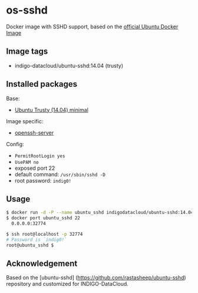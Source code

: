 # os-sshd
Docker image with SSHD support, based on the [official Ubuntu Docker Image](https://registry.hub.docker.com/_/ubuntu/)

## Image tags

- indigo-datacloud/ubuntu-sshd:14.04 (trusty)

## Installed packages

Base:

- [Ubuntu Trusty (14.04) minimal](http://packages.ubuntu.com/trusty/ubuntu-minimal)

Image specific:
- [openssh-server](https://help.ubuntu.com/community/SSH/OpenSSH/Configuring)

Config:

  - `PermitRootLogin yes`
  - `UsePAM no`
  - exposed port 22
  - default command: `/usr/sbin/sshd -D`
  - root password: `indig0!`

## Usage

```bash
$ docker run -d -P --name ubuntu_sshd indigodatacloud/ubuntu-sshd:14.04
$ docker port ubuntu_sshd 22
  0.0.0.0:32774

$ ssh root@localhost -p 32774
# Password is `indig0!`
root@ubuntu_sshd $
```

## Acknowledgement

Based on the [ubuntu-sshd] (https://github.com/rastasheep/ubuntu-sshd)
repository and customized for INDIGO-DataCloud.
